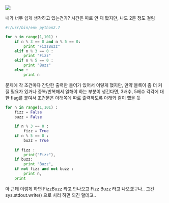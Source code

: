 
![](fizzbuzz_test.jpeg)

내가 너무 쉽게 생각하고 있는건가? 시간은 따로 안 재 봤지만, 나도 2분 정도 걸림

```python
#!/usr/bin/env python2.7

for n in range(1,101) :
    if n % 3 == 0 and n % 5 == 0:
        print "FizzBuzz"
    elif n % 3 == 0 :
        print "Fizz"
    elif n % 5 == 0 :
        print "Buzz"
    else :
        print n
 ```
 
문제에 각 조건마다 간단한 출력만 들어가 있어서 이렇게 했지만, 만약 블록이 좀 더 커질 필요가 있거나 중복/반복해서 일해야 하는 부분이 생긴다면, 3배수, 5배수 각각에 대한 flag를 붙여서 조건문은 아래쪽에 따로 출력하도록 아래와 같이 했을 듯

```python
for n in range(1,101) :
    fizz = False
    buzz = False
    
    if n % 3 == 0 :
        fizz = True
    if n % 5 == 0 :
        buzz = True 
    
    if fizz :
        print("Fizz"),
    if buzz:
        print "Buzz",
    if not fizz and not buzz :
    	print n,
    print
```

아 근데 이렇게 하면 FizzBuzz 라고 안나오고 Fizz Buzz 라고 나오겠구나.. 그건 sys.stdout.write() 으로 처리 하면 되긴 할테고..